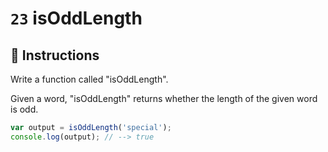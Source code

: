 # `23` isOddLength

## 📝 Instructions

Write a function called "isOddLength".

Given a word, "isOddLength" returns whether the length of the given word is odd.

```Javascript
var output = isOddLength('special');
console.log(output); // --> true
```